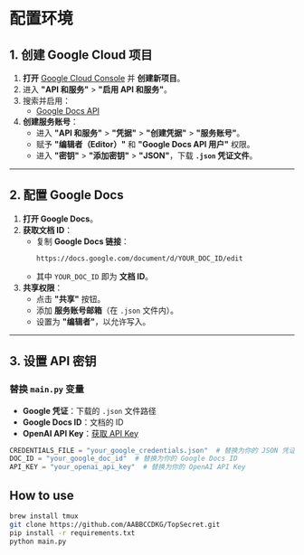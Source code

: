 # 配置环境

## **1. 创建 Google Cloud 项目**
1. **打开** [Google Cloud Console](https://cloud.google.com/) 并 **创建新项目**。
2. 进入 **"API 和服务"** > **"启用 API 和服务"**。
3. 搜索并启用：
   - [Google Docs API](https://developers.google.com/docs/api/how-tos/overview)
4. **创建服务账号**：
   - 进入 **"API 和服务"** > **"凭据"** > **"创建凭据"** > **"服务账号"**。
   - 赋予 **"编辑者（Editor）"** 和 **"Google Docs API 用户"** 权限。
   - 进入 **"密钥"** > **"添加密钥"** > **"JSON"**，下载 **`.json` 凭证文件**。

---

## **2. 配置 Google Docs**
1. **打开 Google Docs**。
2. **获取文档 ID**：
   - 复制 **Google Docs 链接**：
     ```
     https://docs.google.com/document/d/YOUR_DOC_ID/edit
     ```
   - 其中 `YOUR_DOC_ID` 即为 **文档 ID**。
3. **共享权限**：
   - 点击 **"共享"** 按钮。
   - 添加 **服务账号邮箱**（在 `.json` 文件内）。
   - 设置为 **"编辑者"**，以允许写入。

---

## **3. 设置 API 密钥**
### **替换 `main.py` 变量**
- **Google 凭证**：下载的 `.json` 文件路径
- **Google Docs ID**：文档的 ID
- **OpenAI API Key**：[获取 API Key](https://platform.openai.com/api-keys)

```python
CREDENTIALS_FILE = "your_google_credentials.json"  # 替换为你的 JSON 凭证文件路径
DOC_ID = "your_google_doc_id"  # 替换为你的 Google Docs ID
API_KEY = "your_openai_api_key"  # 替换为你的 OpenAI API Key
```

## How to use

```sh
brew install tmux
git clone https://github.com/AABBCCDKG/TopSecret.git
pip install -r requirements.txt
python main.py

